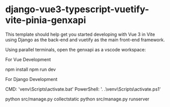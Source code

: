 # django-vue3-typescript-vuetify-vite-pinia-genxapi

This template should help get you started developing with Vue 3 in Vite using Django as the back-end and vuetify as the main front-end framework.

Using parallel terminals, open the genxapi as a vscode workspace:

For Vue Development

npm install
npm run dev

For Django Development

CMD: 'venv\Scripts\activate.bat'
PowerShell: '. .\venv\Scripts\activate.ps1'

python src/manage.py collectstatic
python src/manage.py runserver
